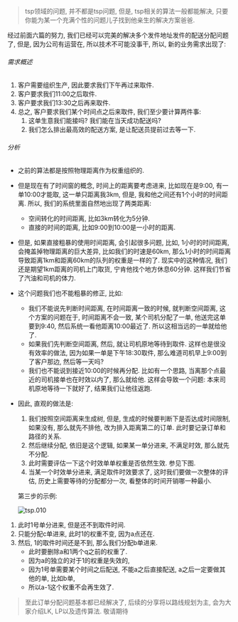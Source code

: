 > tsp领域的问题, 并不都是tsp问题, 但是, tsp相关的算法一般都能解决, 只要你能为某一个充满个性的问题儿子找到他亲生的解决方案爸爸.

经过前面六篇的努力, 我们已经可以完美的解决多个发件地址发件的配送分配问题了, 但是, 因为公司有运营在, 所以技术不可能没事干, 所以, 新的业务需求出现了:

###### 需求概述

1. 客户需要组织生产, 因此要求我们下午再过来取件.
2. 客户要求我们11:00之后取件.
3. 客户要求我们13:30之后再来取件.
4. 总之, 客户要求我们某个时间点之后来取件, 我们至少要计算两件事:
   1. 这单生意我们能接吗? 我们能在当天成功配送吗?
   2. 我们怎么排出最高效的配送方案, 是让配送员提前过去等一下.

###### 分析

- 之前的算法都是按照物理距离作为权重组织的. 
- 但是现在有了时间窗的概念, 时间上的距离要考虑进来, 比如现在是9:00, 有一单10:00才能取, 这一单只距离我3km, 但是, 我和他之间还有1个小时的时间距离. 所以, 我们的系统里面自然地出现了两类距离:
  - 空间转化的时间距离, 比如3km转化为5分钟.
  - 直接的时间的距离, 比如9:00到10:00是一小时的距离.
- 但是, 如果直接粗暴的使用时间距离, 会引起很多问题, 比如, 1小时的时间距离, 会掩盖掉物理距离的巨大差异, 比如我们的时速是60km, 那么1小时的时间距离导致距离1km和距离60km的队列的权重是一样的了. 现实中的这种情况, 我们还是期望1km距离的司机上门取货, 宁肯他找个地方休息60分钟. 这样我们节省了汽油和司机的体力.
- 这个问题我们也不能粗暴的修正, 比如:
  - 我们不能说先判断时间距离, 在时间距离一致的时候, 就判断空间距离, 这个方案的问题在于, 时间距离不会一致, 某个司机分配了一单, 他送完这单要到9:40, 然后系统一看他距离10:00最近了. 所以这相当远的一单就给他了.
  - 如果我们先判断空间距离, 然后, 就让司机原地等待到取件. 这样也是很没有效率的做法, 因为如果一单是下午18:30取件, 那么难道司机早上9:00到了客户那边, 然后等一天吗?
  - 我们也不能说到接近10:00的时候再分配. 比如有一个思路, 当离那个点最近的司机接单也在时效以内了, 那么就给他.  这样会导致一个问题: 本来司机原地等待一下就好了, 结果我们让他往返跑.
- 因此, 直观的做法是: 
  1. 我们按照空间距离来生成树, 但是, 生成的时候要判断下是否达成时间限制, 如果没有, 那么就先不排他, 改为排入距离第二的订单.  此时要记录订单和路径的关系.
  2. 然后继续分配, 依旧是这个逻辑, 如果某一单分进来, 不满足时效, 那么就先不分配.
  3. 此时需要评估一下这个时效单单权重是否依然生效. 参见下图.
  4. 当某一个时效单分进来, 满足取件时效要求了, 这时我们要做一次整体的评估, 历史上需要等待的分配都分一次, 看整体的时间开销哪一种最小.
  
  第三步的示例: 
  
  ![tsp.010](/Users/bergman/git/workdoc/分享推广/tsp/tsp.010.jpeg)

1. 此时1号单分进来, 但是还不到取件时间.
2. 只能分配c单进来, 此时1的权重不变, 因为a点还在.
3. 然后, 1的取件时间还是不到, 那么我们分配b单进来. 
   - 此时要删除a和1两个q之前的权重了. 
   - 因为a的独立的对于1的权重是失效的, 
   - 因为1号单需要某个时间之后配送, 不能a之后直接配送, a之后一定要做其他的单, 比如b单, 
   - 所以a-1这个权重不会再生效了.

> 至此订单分配问题基本都已经解决了, 后续的分享将以路线规划为主, 会为大家介绍LK, LP以及遗传算法. 敬请期待
